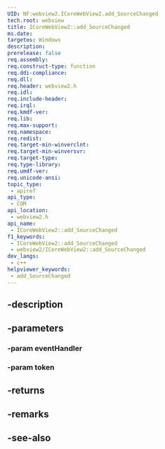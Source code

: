 ```yaml
---
UID: NF:webview2.ICoreWebView2.add_SourceChanged
tech.root: webview
title: ICoreWebView2::add_SourceChanged
ms.date: 
targetos: Windows
description: 
prerelease: false
req.assembly: 
req.construct-type: function
req.ddi-compliance: 
req.dll: 
req.header: webview2.h
req.idl: 
req.include-header: 
req.irql: 
req.kmdf-ver: 
req.lib: 
req.max-support: 
req.namespace: 
req.redist: 
req.target-min-winverclnt: 
req.target-min-winversvr: 
req.target-type: 
req.type-library: 
req.umdf-ver: 
req.unicode-ansi: 
topic_type:
 - apiref
api_type:
 - COM
api_location:
 - webview2.h
api_name:
 - ICoreWebView2::add_SourceChanged
f1_keywords:
 - ICoreWebView2::add_SourceChanged
 - webview2/ICoreWebView2::add_SourceChanged
dev_langs:
 - c++
helpviewer_keywords:
 - add_SourceChanged
---
```


## -description

## -parameters

### -param eventHandler

### -param token

## -returns

## -remarks

## -see-also

